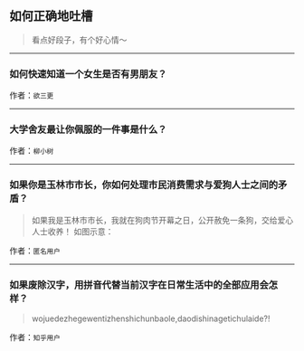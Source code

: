 ## 如何正确地吐槽

> 看点好段子，有个好心情～


 
---

### 如何快速知道一个女生是否有男朋友？

> 


作者：`欲三更`

---

### 大学舍友最让你佩服的一件事是什么？

> 


作者：`柳小树`

---

### 如果你是玉林市市长，你如何处理市民消费需求与爱狗人士之间的矛盾？

> 如果我是玉林市市长，我就在狗肉节开幕之日，公开赦免一条狗，交给爱心人士收养！
> 如图示意：


作者：`匿名用户`

---

### 如果废除汉字，用拼音代替当前汉字在日常生活中的全部应用会怎样？

> wojuedezhegewentizhenshichunbaole,daodishinagetichulaide?!


作者：`知乎用户`